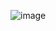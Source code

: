 ![image](https://github.com/LostGirlKate/MoneyTransfer/assets/16781533/d4a45b59-8aa1-4422-948a-2c1e2131c978)
